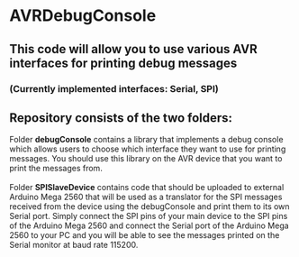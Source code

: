 # AVRDebugConsole

## This code will allow you to use various AVR interfaces for printing debug messages
### (Currently implemented interfaces: Serial, SPI)

## Repository consists of the two folders:

Folder **debugConsole** contains a library that implements a debug console which allows users to choose which interface they want to use for printing messages. You should use this library on the AVR device that you want to print the messages from. \
\
Folder **SPISlaveDevice** contains code that should be uploaded to external Arduino Mega 2560 that will be used as a translator for the SPI messages received from the device using the debugConsole and print them to its own Serial port. Simply connect the SPI pins of your main device to the SPI pins of the Arduino Mega 2560 and connect the Serial port of the Arduino Mega 2560 to your PC and you will be able to see the messages printed on the Serial monitor at baud rate 115200.
